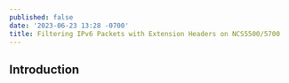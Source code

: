 ```yaml
---
published: false
date: '2023-06-23 13:28 -0700'
title: Filtering IPv6 Packets with Extension Headers on NCS5500/5700
---
```

## Introduction


